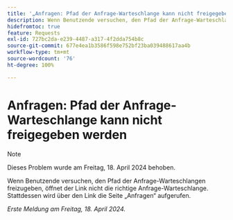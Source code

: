 ```yaml
---
title: '„Anfragen: Pfad der Anfrage-Warteschlange kann nicht freigegeben werden'
description: Wenn Benutzende versuchen, den Pfad der Anfrage-Warteschlangen freizugeben, öffnet der Link nicht die richtige Anfrage-Warteschlange. Stattdessen wird über den Link die Seite „Anfragen“ aufgerufen.
hidefromtoc: true
feature: Requests
exl-id: 727bc2da-e239-4487-a317-4f2dda754b8c
source-git-commit: 677e4ea1b3586f598e752bf23ba039488617aa4b
workflow-type: tm+mt
source-wordcount: '76'
ht-degree: 100%

---
```


# Anfragen: Pfad der Anfrage-Warteschlange kann nicht freigegeben werden

>[!NOTE]
>
>Dieses Problem wurde am Freitag, 18. April 2024 behoben.

Wenn Benutzende versuchen, den Pfad der Anfrage-Warteschlangen freizugeben, öffnet der Link nicht die richtige Anfrage-Warteschlange. Stattdessen wird über den Link die Seite „Anfragen“ aufgerufen.

_Erste Meldung am Freitag, 18. April 2024._
